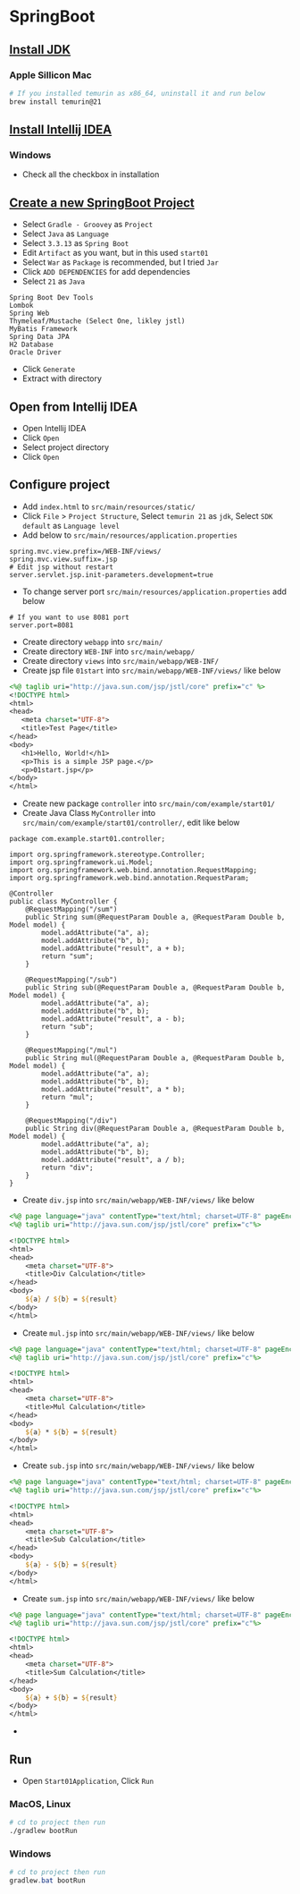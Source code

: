 # SpringBoot
## [Install JDK](https://adoptium.net/)
### Apple Sillicon Mac
```bash
# If you installed temurin as x86_64, uninstall it and run below
brew install temurin@21
```
## [Install Intellij IDEA](https://www.jetbrains.com/idea/download/)
### Windows
- Check all the checkbox in installation
## [Create a new SpringBoot Project](https://start.spring.io/)
- Select `Gradle - Groovey` as `Project`
- Select `Java` as `Language`
- Select `3.3.13` as `Spring Boot`
- Edit `Artifact` as you want, but in this used `start01`
- Select `War` as `Package` is recommended, but I tried `Jar`
- Click `ADD DEPENDENCIES` for add dependencies
- Select `21` as `Java`
```
Spring Boot Dev Tools
Lombok
Spring Web
Thymeleaf/Mustache (Select One, likley jstl)
MyBatis Framework
Spring Data JPA
H2 Database
Oracle Driver
```
- Click `Generate`
- Extract with directory
## Open from Intellij IDEA
- Open Intellij IDEA
- Click `Open`
- Select project directory
- Click `Open`
## Configure project
- Add `index.html` to `src/main/resources/static/`
- Click `File` > `Project Structure`, Select `temurin 21` as `jdk`, Select `SDK default` as `Language level`
- Add below to `src/main/resources/application.properties`
```
spring.mvc.view.prefix=/WEB-INF/views/
spring.mvc.view.suffix=.jsp
# Edit jsp without restart
server.servlet.jsp.init-parameters.development=true
```
- To change server port `src/main/resources/application.properties` add below
```
# If you want to use 8081 port
server.port=8081
```
- Create directory `webapp` into `src/main/`
- Create directory `WEB-INF` into `src/main/webapp/`
- Create directory `views` into `src/main/webapp/WEB-INF/`
- Create jsp file `01start` into `src/main/webapp/WEB-INF/views/` like below
```jsp
<%@ taglib uri="http://java.sun.com/jsp/jstl/core" prefix="c" %>
<!DOCTYPE html>
<html>
<head>
   <meta charset="UTF-8">
   <title>Test Page</title>
</head>
<body>
   <h1>Hello, World!</h1>
   <p>This is a simple JSP page.</p>
   <p>01start.jsp</p>
</body>
</html>
```
- Create new package `controller` into `src/main/com/example/start01/`
- Create Java Class `MyController` into `src/main/com/example/start01/controller/`, edit like below
```
package com.example.start01.controller;

import org.springframework.stereotype.Controller;
import org.springframework.ui.Model;
import org.springframework.web.bind.annotation.RequestMapping;
import org.springframework.web.bind.annotation.RequestParam;

@Controller
public class MyController {
    @RequestMapping("/sum")
    public String sum(@RequestParam Double a, @RequestParam Double b, Model model) {
        model.addAttribute("a", a);
        model.addAttribute("b", b);
        model.addAttribute("result", a + b);
        return "sum";
    }

    @RequestMapping("/sub")
    public String sub(@RequestParam Double a, @RequestParam Double b, Model model) {
        model.addAttribute("a", a);
        model.addAttribute("b", b);
        model.addAttribute("result", a - b);
        return "sub";
    }

    @RequestMapping("/mul")
    public String mul(@RequestParam Double a, @RequestParam Double b, Model model) {
        model.addAttribute("a", a);
        model.addAttribute("b", b);
        model.addAttribute("result", a * b);
        return "mul";
    }

    @RequestMapping("/div")
    public String div(@RequestParam Double a, @RequestParam Double b, Model model) {
        model.addAttribute("a", a);
        model.addAttribute("b", b);
        model.addAttribute("result", a / b);
        return "div";
    }
}
```
- Create `div.jsp` into `src/main/webapp/WEB-INF/views/` like below
```jsp
<%@ page language="java" contentType="text/html; charset=UTF-8" pageEncoding="UTF-8"%>
<%@ taglib uri="http://java.sun.com/jsp/jstl/core" prefix="c"%>

<!DOCTYPE html>
<html>
<head>
    <meta charset="UTF-8">
    <title>Div Calculation</title>
</head>
<body>
    ${a} / ${b} = ${result}
</body>
</html>
```
- Create `mul.jsp` into `src/main/webapp/WEB-INF/views/` like below
```jsp
<%@ page language="java" contentType="text/html; charset=UTF-8" pageEncoding="UTF-8"%>
<%@ taglib uri="http://java.sun.com/jsp/jstl/core" prefix="c"%>

<!DOCTYPE html>
<html>
<head>
    <meta charset="UTF-8">
    <title>Mul Calculation</title>
</head>
<body>
    ${a} * ${b} = ${result}
</body>
</html>
```
- Create `sub.jsp` into `src/main/webapp/WEB-INF/views/` like below
```jsp
<%@ page language="java" contentType="text/html; charset=UTF-8" pageEncoding="UTF-8"%>
<%@ taglib uri="http://java.sun.com/jsp/jstl/core" prefix="c"%>

<!DOCTYPE html>
<html>
<head>
    <meta charset="UTF-8">
    <title>Sub Calculation</title>
</head>
<body>
    ${a} - ${b} = ${result}
</body>
</html>
```
- Create `sum.jsp` into `src/main/webapp/WEB-INF/views/` like below
```jsp
<%@ page language="java" contentType="text/html; charset=UTF-8" pageEncoding="UTF-8"%>
<%@ taglib uri="http://java.sun.com/jsp/jstl/core" prefix="c"%>

<!DOCTYPE html>
<html>
<head>
    <meta charset="UTF-8">
    <title>Sum Calculation</title>
</head>
<body>
    ${a} + ${b} = ${result}
</body>
</html>
```
- 
## Run
- Open `Start01Application`, Click `Run`
### MacOS, Linux
```bash
# cd to project then run
./gradlew bootRun
```
### Windows
```powershell
# cd to project then run
gradlew.bat bootRun
```
